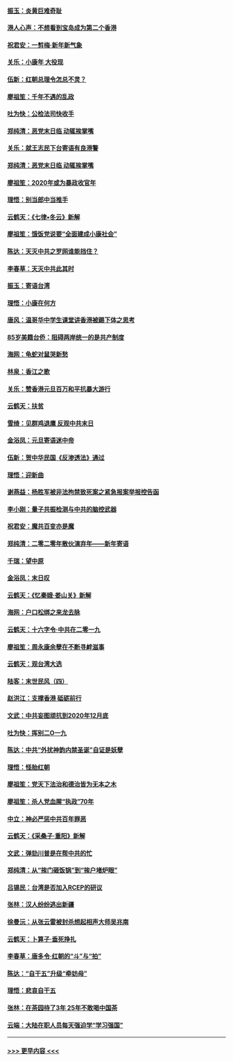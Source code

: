 #### [振玉：炎黄巨难奇耻](../pages/nsc993/n11779632.md?t=01100044) 
#### [港人心声：不想看到宝岛成为第二个香港](../pages/nsc993/n11778817.md?t=01100044) 
#### [祝君安：一剪梅‧新年新气象](../pages/nsc993/n11776340.md?t=01100044) 
#### [关乐：小康年 大役现](../pages/nsc993/n11774213.md?t=01100044) 
#### [伍新：红朝总理令怎总不灵？](../pages/nsc993/n11770813.md?t=01100044) 
#### [廖祖笙：千年不遇的乱政](../pages/nsc993/n11770373.md?t=01100044) 
#### [吐为快：公检法司快收手](../pages/nsc993/n11770359.md?t=01100044) 
#### [郑纯清：恶党末日临 动辄挨掌嘴](../pages/nsc993/n11769912.md?t=01100044) 
#### [关乐：就王志民下台寄语有良港警](../pages/nsc993/n11769903.md?t=01100044) 
#### [郑纯清：恶党末日临 动辄挨掌嘴](../pages/nsc993/n11769356.md?t=01100044) 
#### [廖祖笙：2020年或为暴政收官年](../pages/nsc993/n11768216.md?t=01100044) 
#### [理悟：别当郎中当推手](../pages/nsc993/n11768243.md?t=01100044) 
#### [云鹤天：《七律▪冬云》新解](../pages/nsc993/n11768204.md?t=01100044) 
#### [廖祖笙：饿饭党说要“全面建成小康社会”](../pages/nsc993/n11767482.md?t=01100044) 
#### [陈达：天灭中共之罗网谁能挡住？](../pages/nsc993/n11767465.md?t=01100044) 
#### [李春草：天灭中共此其时](../pages/nsc993/n11767452.md?t=01100044) 
#### [振玉：寄语台湾](../pages/nsc993/n11767432.md?t=01100044) 
#### [理悟：小康在何方](../pages/nsc993/n11767394.md?t=01100044) 
#### [唐风：温哥华中学生课堂讲香港被踢下体之思考](../pages/nsc993/n11766848.md?t=01100044) 
#### [85岁美籍台侨：阻碍两岸统一的是共产制度](../pages/nsc993/n11765043.md?t=01100044) 
#### [海网：龟蛇对鼠哭新愁](../pages/nsc993/n11764895.md?t=01100044) 
#### [林泉：香江之歌](../pages/nsc993/n11764415.md?t=01100044) 
#### [关乐：赞香港元旦百万和平抗暴大游行](../pages/nsc993/n11764382.md?t=01100044) 
#### [云鹤天：扶贫](../pages/nsc993/n11764245.md?t=01100044) 
#### [雪绮：见群鸡退鹰  反观中共末日](../pages/nsc993/n11762112.md?t=01100044) 
#### [金浴凤：元旦寄语迷中帝](../pages/nsc993/n11761788.md?t=01100044) 
#### [伍新：贺中华民国《反渗透法》通过](../pages/nsc993/n11761994.md?t=01100044) 
#### [理悟：迎新曲](../pages/nsc993/n11761152.md?t=01100044) 
#### [谢燕益：杨胜军被非法拘禁致死案之紧急报案举报控告函](../pages/nsc993/n11756134.md?t=01100044) 
#### [李小刚：量子共振检测与中共的脑控武器](../pages/nsc993/n11754518.md?t=01100044) 
#### [祝君安：魔共百变亦是魔](../pages/nsc993/n11754469.md?t=01100044) 
#### [郑纯清：二零二零年散伙演弃年——新年寄语](../pages/nsc993/n11754195.md?t=01100044) 
#### [千瑞：望中原](../pages/nsc993/n11754159.md?t=01100044) 
#### [金浴凤：末日叹](../pages/nsc993/n11752359.md?t=01100044) 
#### [云鹤天：《忆秦娥‧娄山关》新解](../pages/nsc993/n11752348.md?t=01100044) 
#### [海网：户口松绑之来龙去脉](../pages/nsc993/n11752328.md?t=01100044) 
#### [云鹤天：十六字令‧中共在二零一九](../pages/nsc993/n11752305.md?t=01100044) 
#### [廖祖笙：周永康余孽在不断寻衅滋事](../pages/nsc993/n11751013.md?t=01100044) 
#### [云鹤天：观台湾大选](../pages/nsc993/n11751007.md?t=01100044) 
#### [陆客：末世民风（四）](../pages/nsc993/n11749203.md?t=01100044) 
#### [赵洪江：支撑香港 砥砺前行](../pages/nsc993/n11748482.md?t=01100044) 
#### [文武：中共妄图顽抗到2020年12月底](../pages/nsc993/n11748446.md?t=01100044) 
#### [吐为快：挥别二O一九](../pages/nsc993/n11748411.md?t=01100044) 
#### [陈达：中共“外扰神韵内禁圣诞”自证是妖孽](../pages/nsc993/n11748226.md?t=01100044) 
#### [理悟：怪胎红朝](../pages/nsc993/n11748206.md?t=01100044) 
#### [廖祖笙：党天下法治和德治皆为无本之木](../pages/nsc993/n11748135.md?t=01100044) 
#### [廖祖笙：杀人党血腥“执政”70年](../pages/nsc993/n11745144.md?t=01100044) 
#### [中立：神必严惩中共百年罪恶](../pages/nsc993/n11744970.md?t=01100044) 
#### [云鹤天：《采桑子‧重阳》新解](../pages/nsc993/n11744948.md?t=01100044) 
#### [文武：弹劾川普是在帮中共的忙](../pages/nsc993/n11744758.md?t=01100044) 
#### [郑纯清：从“挨门砸饭锅”到“挨户堵炉眼”](../pages/nsc993/n11744745.md?t=01100044) 
#### [吕锡民：台湾是否加入RCEP的研议](../pages/nsc993/n11744701.md?t=01100044) 
#### [张林：汉人纷纷逃出新疆](../pages/nsc993/n11743530.md?t=01100044) 
#### [徐曼沅：从张云雷被封杀想起相声大师吴兆南](../pages/nsc993/n11741816.md?t=01100044) 
#### [云鹤天：卜算子‧垂死挣扎](../pages/nsc993/n11739956.md?t=01100044) 
#### [李春草：唐多令‧红朝的“斗”与“拍”](../pages/nsc993/n11739830.md?t=01100044) 
#### [陈达：“自干五”升级“牵妨母”](../pages/nsc993/n11739724.md?t=01100044) 
#### [理悟：悲哀自干五](../pages/nsc993/n11739547.md?t=01100044) 
#### [张林：在茶园待了3年 25年不敢喝中国茶](../pages/nsc993/n11739240.md?t=01100044) 
#### [云端：大陆在职人员每天强迫学“学习强国”](../pages/nsc993/n11738735.md?t=01100044) 

----
#### [ >>> 更早内容 <<< ](../indexes/nsc993-earlier.md)
